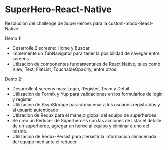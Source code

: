 # SuperHero-React-Native

Resolucion del challenge de SuperHeroes para la custom-modo-React-Native

Demo 1:

- Desarrolle 2 screens: Home y Buscar
- Implemente un TabNavigator para tener la posibilidad de navegar entre screens
- Utlizacion de componentes fundamentales de React Native, tales como View, Text, FlatList, TouchableOpacity, entre otros.

Demo 2:

- Desarrolle 4 screens mas: Login, Register, Team y Detail
- Utilizacion de Formik y Yup para validaciones en los formularios de login y register
- Utilizacion de AsynStorage para almacenar a los usuarios registrados y al usuario autenticado
- Utlizacion de Redux para el manejo global del equipo de superheroes.
- Se creo un Reducer de Superheroes con las acciones de listar el detalle de un superheroe, agregar un heroe al equipo y eliminar a uno del mismo.
- Utilizacion de Redux-Persist para persistir la informacion almacenada del equipo mediante el reducer.
